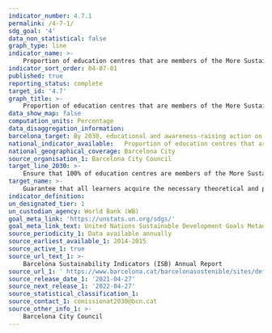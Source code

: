 ```yaml
---
indicator_number: 4.7.1
permalink: /4-7-1/
sdg_goal: '4'
data_non_statistical: false
graph_type: line
indicator_name: >-
    Proportion of education centres that are members of the More Sustainable Schools network (including, nursery, infant, primary, compulsory-secondary (ESO), vocational training, special, higher-secondary and adult schools)
indicator_sort_order: 04-07-01
published: true
reporting_status: complete
target_id: '4.7'
graph_title: >-
    Proportion of education centres that are members of the More Sustainable Schools network (including, nursery, infant, primary, compulsory-secondary (ESO), vocational training, special, higher-secondary and adult schools)
data_show_map: false
computation_units: Percentage
data_disaggregation_information: 
barcelona_target: By 2030, educational and awareness-raising action on sustainable development and human rights will be available at all education centres
national_indicator_available:   Proportion of education centres that are members of the More Sustainable Schools network (including, nursery, infant, primary, compulsory-secondary (ESO), vocational training, special, higher-secondary and adult schools)
national_geographical_coverage: Barcelona City
source_organisation_1: Barcelona City Council
target_line_2030: >-
    Ensure that 100% of education centres are members of the More Sustainable Schools network
target_name: >-
    Guarantee that all learners acquire the necessary theoretical and practical knowledge to promote sustainable development, among other things, through education for sustainable development and adopting sustainable lifestyles, human rights, gender equality, promoting a culture of peace and non-violence, global citizenship, and appreciation of cultural diversity and the contribution of culture to sustainable development
indicator_definition:
un_designated_tier: 1
un_custodian_agency: World Bank (WB)
goal_meta_link: 'https://unstats.un.org/sdgs/'
goal_meta_link_text: United Nations Sustainable Development Goals Metadata (pdf 894kB)
source_periodicity_1: Data available annually
source_earliest_available_1: 2014-2015
source_active_1: true
source_url_text_1: >-
    Barcelona Sustainability Indicators (ISB) Annual Report 
source_url_1: ' https://www.barcelona.cat/barcelonasostenible/sites/default/files/Indicadors/Indicadors2018/2018_informe_indicadors_sostenibilitat-bcn_0.pdf'
source_release_date_1: '2021-04-27'
source_next_release_1: '2022-04-27'
source_statistical_classification_1: 
source_contact_1: comissionat2030@bcn.cat
source_other_info_1: >-
    Barcelona City Council
---
```

